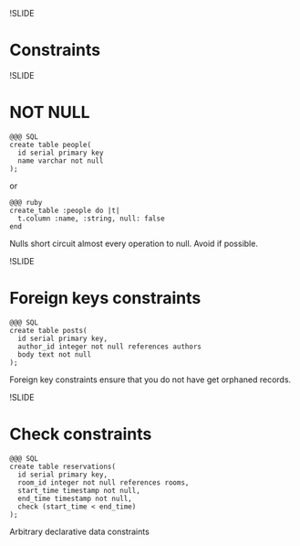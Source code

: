 !SLIDE
# Constraints

!SLIDE
# NOT NULL

    @@@ SQL
    create table people(
      id serial primary key
      name varchar not null
    );

or

    @@@ ruby
    create_table :people do |t|
      t.column :name, :string, null: false
    end

Nulls short circuit almost every operation to null. Avoid if possible.

!SLIDE
# Foreign keys constraints

    @@@ SQL
    create table posts(
      id serial primary key,
      author_id integer not null references authors
      body text not null
    );

Foreign key constraints ensure that you do not have get orphaned records.


!SLIDE
# Check constraints

    @@@ SQL
    create table reservations(
      id serial primary key,
      room_id integer not null references rooms,
      start_time timestamp not null,
      end_time timestamp not null,
      check (start_time < end_time)
    );

Arbitrary declarative data constraints
